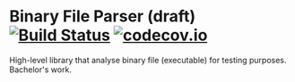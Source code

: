 Binary File Parser (draft)  [![Build Status](https://travis-ci.org/cibo94/Binary-File-Parser-Library.svg?branch=master)](https://travis-ci.org/cibo94/Binary-File-Parser-Library) [![codecov.io](http://codecov.io/github/cibo94/Binary-File-Parser-Library/coverage.svg?branch=master)](http://codecov.io/github/cibo94/Binary-File-Parser-Library?branch=master)
==========================

High-level library that analyse binary file (executable) for testing purposes. Bachelor's work.
